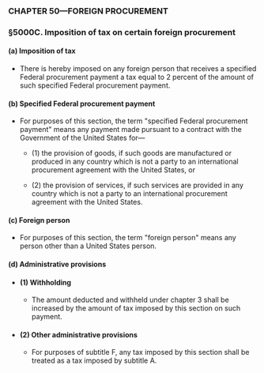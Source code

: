 ### **CHAPTER 50—FOREIGN PROCUREMENT**

### §5000C. Imposition of tax on certain foreign procurement
#### (a) Imposition of tax
* There is hereby imposed on any foreign person that receives a specified Federal procurement payment a tax equal to 2 percent of the amount of such specified Federal procurement payment.

#### (b) Specified Federal procurement payment
* For purposes of this section, the term "specified Federal procurement payment" means any payment made pursuant to a contract with the Government of the United States for—

  * (1) the provision of goods, if such goods are manufactured or produced in any country which is not a party to an international procurement agreement with the United States, or

  * (2) the provision of services, if such services are provided in any country which is not a party to an international procurement agreement with the United States.

#### (c) Foreign person
* For purposes of this section, the term "foreign person" means any person other than a United States person.

#### (d) Administrative provisions
* #### (1) Withholding
  * The amount deducted and withheld under chapter 3 shall be increased by the amount of tax imposed by this section on such payment.

* #### (2) Other administrative provisions
  * For purposes of subtitle F, any tax imposed by this section shall be treated as a tax imposed by subtitle A.